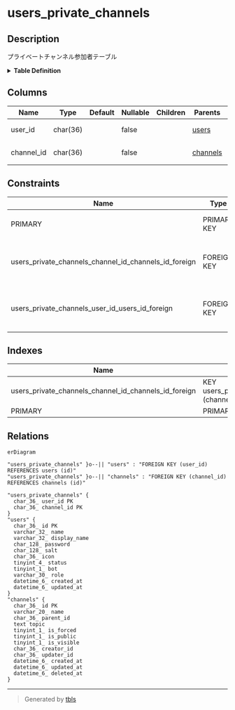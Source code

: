 # users_private_channels

## Description

プライベートチャンネル参加者テーブル

<details>
<summary><strong>Table Definition</strong></summary>

```sql
CREATE TABLE `users_private_channels` (
  `user_id` char(36) NOT NULL,
  `channel_id` char(36) NOT NULL,
  PRIMARY KEY (`user_id`,`channel_id`),
  KEY `users_private_channels_channel_id_channels_id_foreign` (`channel_id`),
  CONSTRAINT `users_private_channels_channel_id_channels_id_foreign` FOREIGN KEY (`channel_id`) REFERENCES `channels` (`id`) ON DELETE CASCADE ON UPDATE CASCADE,
  CONSTRAINT `users_private_channels_user_id_users_id_foreign` FOREIGN KEY (`user_id`) REFERENCES `users` (`id`) ON DELETE CASCADE ON UPDATE CASCADE
) ENGINE=InnoDB DEFAULT CHARSET=utf8mb4
```

</details>

## Columns

| Name | Type | Default | Nullable | Children | Parents | Comment |
| ---- | ---- | ------- | -------- | -------- | ------- | ------- |
| user_id | char(36) |  | false |  | [users](users.md) | ユーザーUUID |
| channel_id | char(36) |  | false |  | [channels](channels.md) | チャンネルUUID |

## Constraints

| Name | Type | Definition |
| ---- | ---- | ---------- |
| PRIMARY | PRIMARY KEY | PRIMARY KEY (user_id, channel_id) |
| users_private_channels_channel_id_channels_id_foreign | FOREIGN KEY | FOREIGN KEY (channel_id) REFERENCES channels (id) |
| users_private_channels_user_id_users_id_foreign | FOREIGN KEY | FOREIGN KEY (user_id) REFERENCES users (id) |

## Indexes

| Name | Definition |
| ---- | ---------- |
| users_private_channels_channel_id_channels_id_foreign | KEY users_private_channels_channel_id_channels_id_foreign (channel_id) USING BTREE |
| PRIMARY | PRIMARY KEY (user_id, channel_id) USING BTREE |

## Relations

```mermaid
erDiagram

"users_private_channels" }o--|| "users" : "FOREIGN KEY (user_id) REFERENCES users (id)"
"users_private_channels" }o--|| "channels" : "FOREIGN KEY (channel_id) REFERENCES channels (id)"

"users_private_channels" {
  char_36_ user_id PK
  char_36_ channel_id PK
}
"users" {
  char_36_ id PK
  varchar_32_ name
  varchar_32_ display_name
  char_128_ password
  char_128_ salt
  char_36_ icon
  tinyint_4_ status
  tinyint_1_ bot
  varchar_30_ role
  datetime_6_ created_at
  datetime_6_ updated_at
}
"channels" {
  char_36_ id PK
  varchar_20_ name
  char_36_ parent_id
  text topic
  tinyint_1_ is_forced
  tinyint_1_ is_public
  tinyint_1_ is_visible
  char_36_ creator_id
  char_36_ updater_id
  datetime_6_ created_at
  datetime_6_ updated_at
  datetime_6_ deleted_at
}
```

---

> Generated by [tbls](https://github.com/k1LoW/tbls)
